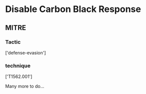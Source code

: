 # Disable Carbon Black Response

## MITRE

### Tactic
['defense-evasion']

### technique
['T1562.001']

Many more to do...
